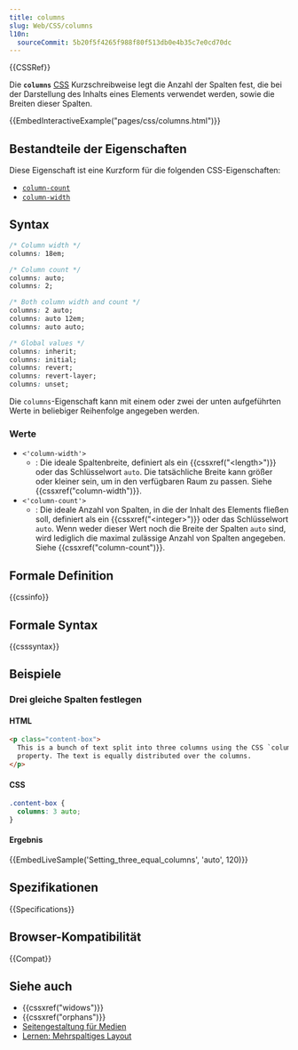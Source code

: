 ```yaml
---
title: columns
slug: Web/CSS/columns
l10n:
  sourceCommit: 5b20f5f4265f988f80f513db0e4b35c7e0cd70dc
---
```


{{CSSRef}}

Die **`columns`** [CSS](/de/docs/Web/CSS) Kurzschreibweise legt die Anzahl der Spalten fest, die bei der Darstellung des Inhalts eines Elements verwendet werden, sowie die Breiten dieser Spalten.

{{EmbedInteractiveExample("pages/css/columns.html")}}

## Bestandteile der Eigenschaften

Diese Eigenschaft ist eine Kurzform für die folgenden CSS-Eigenschaften:

- [`column-count`](/de/docs/Web/CSS/column-count)
- [`column-width`](/de/docs/Web/CSS/column-width)

## Syntax

```css
/* Column width */
columns: 18em;

/* Column count */
columns: auto;
columns: 2;

/* Both column width and count */
columns: 2 auto;
columns: auto 12em;
columns: auto auto;

/* Global values */
columns: inherit;
columns: initial;
columns: revert;
columns: revert-layer;
columns: unset;
```

Die `columns`-Eigenschaft kann mit einem oder zwei der unten aufgeführten Werte in beliebiger Reihenfolge angegeben werden.

### Werte

- `<'column-width'>`
  - : Die ideale Spaltenbreite, definiert als ein {{cssxref("&lt;length&gt;")}} oder das Schlüsselwort `auto`. Die tatsächliche Breite kann größer oder kleiner sein, um in den verfügbaren Raum zu passen. Siehe {{cssxref("column-width")}}.
- `<'column-count'>`
  - : Die ideale Anzahl von Spalten, in die der Inhalt des Elements fließen soll, definiert als ein {{cssxref("&lt;integer&gt;")}} oder das Schlüsselwort `auto`. Wenn weder dieser Wert noch die Breite der Spalten `auto` sind, wird lediglich die maximal zulässige Anzahl von Spalten angegeben. Siehe {{cssxref("column-count")}}.

## Formale Definition

{{cssinfo}}

## Formale Syntax

{{csssyntax}}

## Beispiele

### Drei gleiche Spalten festlegen

#### HTML

```html
<p class="content-box">
  This is a bunch of text split into three columns using the CSS `columns`
  property. The text is equally distributed over the columns.
</p>
```

#### CSS

```css
.content-box {
  columns: 3 auto;
}
```

#### Ergebnis

{{EmbedLiveSample('Setting_three_equal_columns', 'auto', 120)}}

## Spezifikationen

{{Specifications}}

## Browser-Kompatibilität

{{Compat}}

## Siehe auch

- {{cssxref("widows")}}
- {{cssxref("orphans")}}
- [Seitengestaltung für Medien](/de/docs/Web/CSS/CSS_paged_media)
- [Lernen: Mehrspaltiges Layout](/de/docs/Learn_web_development/Core/CSS_layout/Multiple-column_Layout)
